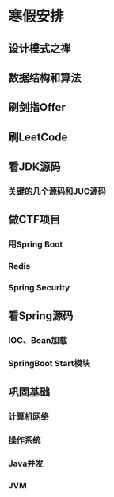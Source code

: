 # 寒假安排

## 设计模式之禅

## 数据结构和算法

## 刷剑指Offer

## 刷LeetCode

## 看JDK源码

### 关键的几个源码和JUC源码

## 做CTF项目

### 用Spring Boot

### Redis

### Spring Security

## 看Spring源码

### IOC、Bean加载

### SpringBoot Start模块

## 巩固基础

### 计算机网络

### 操作系统

### Java并发

### JVM
